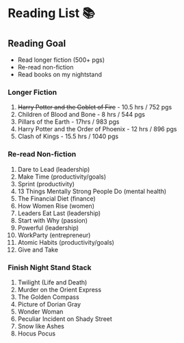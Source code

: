 # Reading List :books:

## Reading Goal 
- Read longer fiction (500+ pgs)
- Re-read non-fiction 
- Read books on my nightstand

### Longer Fiction
1. ~~Harry Potter and the Goblet of Fire~~ - 10.5 hrs / 752 pgs
2. Children of Blood and Bone - 8 hrs / 544 pgs
3. Pillars of the Earth - 17hrs / 983 pgs
4. Harry Potter and the Order of Phoenix - 12 hrs / 896 pgs
5. Clash of Kings - 15.5 hrs / 1040 pgs

### Re-read Non-fiction
1. Dare to Lead (leadership)
2. Make Time (productivity/goals)
3. Sprint (productivity)
4. 13 Things Mentally Strong People Do (mental health)
5. The Financial Diet (finance)
6. How Women Rise (women)
7. Leaders Eat Last (leadership)
8. Start with Why (passion)
9. Powerful (leadership)
10. WorkParty (entrepreneur)
11. Atomic Habits (productivity/goals)
12. Give and Take

### Finish Night Stand Stack
1. Twilight (Life and Death)
2. Murder on the Orient Express
3. The Golden Compass
4. Picture of Dorian Gray 
5. Wonder Woman
6. Peculiar Incident on Shady Street
7. Snow like Ashes 
8. Hocus Pocus


